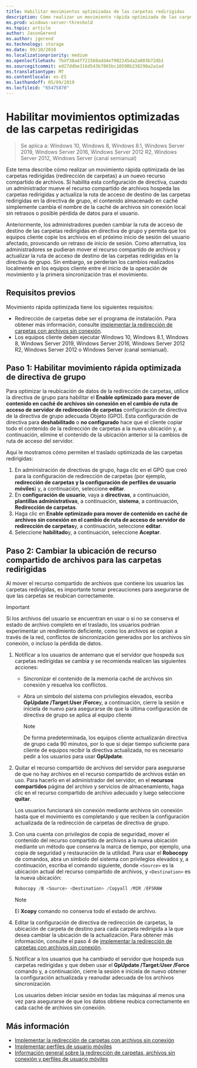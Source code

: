 ```yaml
---
title: Habilitar movimientos optimizadas de las carpetas redirigidas
description: Cómo realizar un movimiento rápida optimizada de las carpetas redirigidas para un nuevo recurso compartido de archivos.
ms.prod: windows-server-threshold
ms.topic: article
author: JasonGerend
ms.author: jgerend
ms.technology: storage
ms.date: 09/10/2018
ms.localizationpriority: medium
ms.openlocfilehash: 7bdf30a4f721568add4e7902245da2a803b72db1
ms.sourcegitcommit: ed27ddbe316d543b7865bc10590b238290a2a1ad
ms.translationtype: MT
ms.contentlocale: es-ES
ms.lasthandoff: 05/09/2019
ms.locfileid: "65475870"
---
```

# <a name="enable-optimized-moves-of-redirected-folders"></a>Habilitar movimientos optimizadas de las carpetas redirigidas

>Se aplica a: Windows 10, Windows 8, Windows 8.1, Windows Server 2019, Windows Server 2016, Windows Server 2012 R2, Windows Server 2012, Windows Server (canal semianual)

Este tema describe cómo realizar un movimiento rápida optimizada de las carpetas redirigidas (redirección de carpetas) a un nuevo recurso compartido de archivos. Si habilita esta configuración de directiva, cuando un administrador mueve el recurso compartido de archivos hospeda las carpetas redirigidas y actualiza la ruta de acceso de destino de las carpetas redirigidas en la directiva de grupo, el contenido almacenado en caché simplemente cambia el nombre de la caché de archivos sin conexión local sin retrasos o posible pérdida de datos para el usuario.

Anteriormente, los administradores pueden cambiar la ruta de acceso de destino de las carpetas redirigidas en directiva de grupo y permita que los equipos cliente copie los archivos en el próximo inicio de sesión del usuario afectado, provocando un retraso de inicio de sesión. Como alternativa, los administradores se pudieran mover el recurso compartido de archivos y actualizar la ruta de acceso de destino de las carpetas redirigidas en la directiva de grupo. Sin embargo, se perderían los cambios realizados localmente en los equipos cliente entre el inicio de la operación de movimiento y la primera sincronización tras el movimiento.

## <a name="prerequisites"></a>Requisitos previos

Movimiento rápida optimizada tiene los siguientes requisitos:

- Redirección de carpetas debe ser el programa de instalación. Para obtener más información, consulte [implementar la redirección de carpetas con archivos sin conexión](deploy-folder-redirection.md).
- Los equipos cliente deben ejecutar Windows 10, Windows 8.1, Windows 8, Windows Server 2019, Windows Server 2016, Windows Server 2012 R2, Windows Server 2012 o Windows Server (canal semianual).

## <a name="step-1-enable-optimized-move-in-group-policy"></a>Paso 1: Habilitar movimiento rápida optimizada de directiva de grupo

Para optimizar la reubicación de datos de la redirección de carpetas, utilice la directiva de grupo para habilitar el **Enable optimizado para mover de contenido en caché de archivos sin conexión en el cambio de ruta de acceso de servidor de redirección de carpetas** configuración de directiva de la directiva de grupo adecuada Objeto (GPO). Esta configuración de directiva para **deshabilitado** o **no configurado** hace que el cliente copiar todo el contenido de la redirección de carpetas a la nueva ubicación y, a continuación, elimine el contenido de la ubicación anterior si la cambios de ruta de acceso del servidor.

Aquí le mostramos cómo permiten el traslado optimizada de las carpetas redirigidas:

1. En administración de directivas de grupo, haga clic en el GPO que creó para la configuración de redirección de carpetas (por ejemplo, **redirección de carpetas y la configuración de perfiles de usuario móviles**) y, a continuación, seleccione **editar**.
2. En **configuración de usuario**, vaya a **directivas**, a continuación, **plantillas administrativas**, a continuación, **sistema**, a continuación,  **Redirección de carpetas**.
3. Haga clic en **Enable optimizado para mover de contenido en caché de archivos sin conexión en el cambio de ruta de acceso de servidor de redirección de carpetas**y, a continuación, seleccione **editar**.
4. Seleccione **habilitado**y, a continuación, seleccione **Aceptar**.

## <a name="step-2-relocate-the-file-share-for-redirected-folders"></a>Paso 2: Cambiar la ubicación de recurso compartido de archivos para las carpetas redirigidas

Al mover el recurso compartido de archivos que contiene los usuarios las carpetas redirigidas, es importante tomar precauciones para asegurarse de que las carpetas se reubican correctamente.

>[!IMPORTANT]
>Si los archivos del usuario se encuentran en usar o si no se conserva el estado de archivo completo en el traslado, los usuarios podrían experimentar un rendimiento deficiente, como los archivos se copian a través de la red, conflictos de sincronización generados por los archivos sin conexión, o incluso la pérdida de datos.

1. Notificar a los usuarios de antemano que el servidor que hospeda sus carpetas redirigidas se cambia y se recomienda realicen las siguientes acciones:

      - Sincronizar el contenido de la memoria caché de archivos sin conexión y resuelva los conflictos.
      - Abra un símbolo del sistema con privilegios elevados, escriba **GpUpdate /Target:User /Force**y, a continuación, cierre la sesión e iníciela de nuevo para asegurarse de que la última configuración de directiva de grupo se aplica al equipo cliente

        >[!NOTE]
        >De forma predeterminada, los equipos cliente actualizarán directiva de grupo cada 90 minutos, por lo que si dejar tiempo suficiente para cliente de equipos recibir la directiva actualizada, no es necesario pedir a los usuarios para usar **GpUpdate**.
2. Quitar el recurso compartido de archivos del servidor para asegurarse de que no hay archivos en el recurso compartido de archivos están en uso. Para hacerlo en el administrador del servidor, en el **recursos compartidos** página del archivo y servicios de almacenamiento, haga clic en el recurso compartido de archivo adecuado y luego seleccione **quitar**.

    Los usuarios funcionará sin conexión mediante archivos sin conexión hasta que el movimiento es completando y que reciben la configuración actualizada de la redirección de carpetas de directiva de grupo.

3. Con una cuenta con privilegios de copia de seguridad, mover el contenido del recurso compartido de archivos a la nueva ubicación mediante un método que conserva la marca de tiempo, por ejemplo, una copia de seguridad y restauración de la utilidad. Para usar el **Robocopy** de comandos, abra un símbolo del sistema con privilegios elevados y, a continuación, escriba el comando siguiente, donde ```<Source>``` es la ubicación actual del recurso compartido de archivos, y ```<Destination>``` es la nueva ubicación:

    ```PowerShell
    Robocopy /B <Source> <Destination> /Copyall /MIR /EFSRAW
    ```

    >[!NOTE]
    >El **Xcopy** comando no conserva todo el estado de archivo.
4. Editar la configuración de directiva de redirección de carpetas, la ubicación de carpeta de destino para cada carpeta redirigida a la que desea cambiar la ubicación de la actualización. Para obtener más información, consulte el paso 4 de [implementar la redirección de carpetas con archivos sin conexión](deploy-folder-redirection.md).
5. Notificar a los usuarios que ha cambiado el servidor que hospeda sus carpetas redirigidas y que deben usar el **GpUpdate /Target:User /Force** comando y, a continuación, cierre la sesión e iníciela de nuevo obtener la configuración actualizada y reanudar adecuada de los archivos sincronización.

    Los usuarios deben iniciar sesión en todas las máquinas al menos una vez para asegurarse de que los datos obtiene reubica correctamente en cada caché de archivos sin conexión.

## <a name="more-information"></a>Más información

* [Implementar la redirección de carpetas con archivos sin conexión](deploy-folder-redirection.md)
* [Implementar perfiles de usuario móviles](deploy-roaming-user-profiles.md)
* [Información general sobre la redirección de carpetas, archivos sin conexión y perfiles de usuario móviles](folder-redirection-rup-overview.md)
